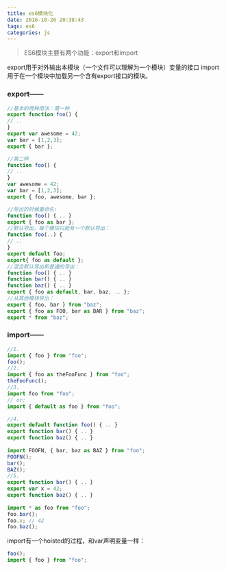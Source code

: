 ```yaml
---
title: es6模块化
date: 2016-10-26 20:38:43
tags: es6
categories: js
---
```

> ES6模块主要有两个功能：export和import

<!-- more -->

export用于对外输出本模块（一个文件可以理解为一个模块）变量的接口
import用于在一个模块中加载另一个含有export接口的模块。

### export——

```javascript
//基本的两种用法：第一种
export function foo() {  
// ..  
}  
export var awesome = 42;  
var bar = [1,2,3];  
export { bar };  

//第二种
function foo() {  
// ..  
}  
var awesome = 42;  
var bar = [1,2,3];  
export { foo, awesome, bar };  
```
```javascript
//导出的时候重命名:
function foo() { .. }  
export { foo as bar };  
//默认导出，每个模块只能有一个默认导出：
function foo(..) {  
// ..  
}  
export default foo;  
export{ foo as default }; 
//混合默认导出和普通的导出：
function foo() { .. }  
function bar() { .. }  
function baz() { .. }  
export { foo as default, bar, baz, .. }; 
//从其他模块导出：
export { foo, bar } from "baz";  
export { foo as FOO, bar as BAR } from "baz";  
export * from "baz"; 
```
### import——
```javascript
//1.
import { foo } from "foo";  
foo(); 
//2.
import { foo as theFooFunc } from "foo";  
theFooFunc();  
//3.
import foo from "foo";  
// or:  
import { default as foo } from "foo"; 

//4.
export default function foo() { .. }  
export function bar() { .. }  
export function baz() { .. }  
  
import FOOFN, { bar, baz as BAZ } from "foo";  
FOOFN();  
bar();  
BAZ();  
//5.
export function bar() { .. }  
export var x = 42;  
export function baz() { .. }  
  
import * as foo from "foo";  
foo.bar();  
foo.x; // 42  
foo.baz();  
```
import有一个hoisted的过程，和var声明变量一样：
```javascript
foo();  
import { foo } from "foo";
```